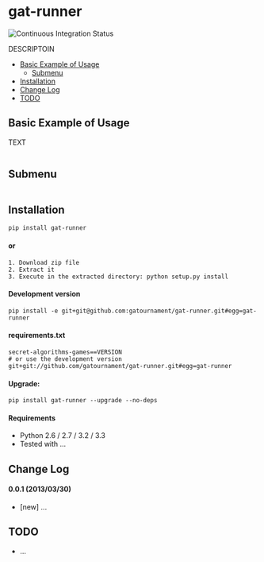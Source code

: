 gat-runner
====================

![Continuous Integration Status](https://secure.travis-ci.org/gatournament/gat-runner.png)

DESCRIPTOIN

* [Basic Example of Usage](#basic-example-of-usage)
  * [Submenu](#submenu)
* [Installation](#installation)
* [Change Log](#change-log)
* [TODO](#todo)

Basic Example of Usage
------------------------

TEXT

```python
```

Submenu
------------
```python
```


Installation
------------

```
pip install gat-runner
```

#### or

```
1. Download zip file
2. Extract it
3. Execute in the extracted directory: python setup.py install
```

#### Development version

```
pip install -e git+git@github.com:gatournament/gat-runner.git#egg=gat-runner
```

#### requirements.txt

```
secret-algorithms-games==VERSION
# or use the development version
git+git://github.com/gatournament/gat-runner.git#egg=gat-runner
```

#### Upgrade:

```
pip install gat-runner --upgrade --no-deps
```

#### Requirements

* Python 2.6 / 2.7 / 3.2 / 3.3
* Tested with ...


Change Log
-------------

#### 0.0.1 (2013/03/30)

* [new] ...


TODO
-------------

* ...
